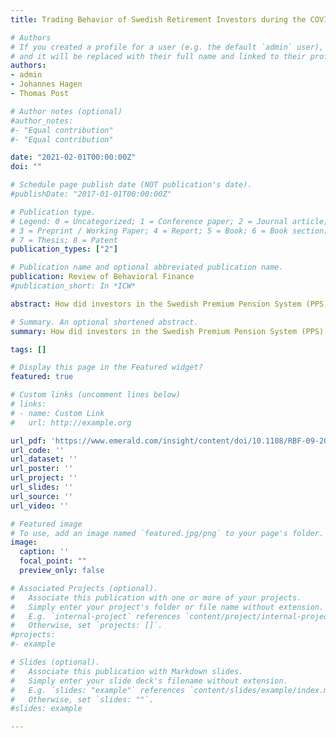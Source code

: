 ```yaml
---
title: Trading Behavior of Swedish Retirement Investors during the COVID-19 Pandemic

# Authors
# If you created a profile for a user (e.g. the default `admin` user), write the username (folder name) here
# and it will be replaced with their full name and linked to their profile.
authors:
- admin
- Johannes Hagen
- Thomas Post

# Author notes (optional)
#author_notes:
#- "Equal contribution"
#- "Equal contribution"

date: "2021-02-01T00:00:00Z"
doi: ""

# Schedule page publish date (NOT publication's date).
#publishDate: "2017-01-01T00:00:00Z"

# Publication type.
# Legend: 0 = Uncategorized; 1 = Conference paper; 2 = Journal article;
# 3 = Preprint / Working Paper; 4 = Report; 5 = Book; 6 = Book section;
# 7 = Thesis; 8 = Patent
publication_types: ["2"]

# Publication name and optional abbreviated publication name.
publication: Review of Behavioral Finance
#publication_short: In *ICW*

abstract: How did investors in the Swedish Premium Pension System (PPS) react to the stock markets shock ignited in 2020 by the COVID-19 pandemic? The share of investors that traded more than doubled, and trades shifted capital from equity funds to low risk interest funds. In economic terms, however, trading activity stayed at very low levels—less than two percent of investors traded in March 2020 and there was no effect on pension withdrawals. Given the vast evidence on retail investors’ strongly increasing trading volume in crisis times, the reaction of PPS investors looks surprisingly smart, i.e., avoiding the many mistakes that investors incur when they try to outsmart the market. Potentially, the often-criticized choice architecture of the PPS that induces strong inertia provided positive side effects in times of a severe market shock.

# Summary. An optional shortened abstract.
summary: How did investors in the Swedish Premium Pension System (PPS) react to the stock markets shock ignited in 2020 by the COVID-19 pandemic? The share of investors that traded more than doubled, and trades shifted capital from equity funds to low risk interest funds. In economic terms, however, trading activity stayed at very low levels—less than two percent of investors traded in March 2020 and there was no effect on pension withdrawals.

tags: []

# Display this page in the Featured widget?
featured: true

# Custom links (uncomment lines below)
# links:
# - name: Custom Link
#   url: http://example.org

url_pdf: 'https://www.emerald.com/insight/content/doi/10.1108/RBF-09-2021-0183/full/html'
url_code: ''
url_dataset: ''
url_poster: ''
url_project: ''
url_slides: ''
url_source: ''
url_video: ''

# Featured image
# To use, add an image named `featured.jpg/png` to your page's folder.
image:
  caption: ''
  focal_point: ""
  preview_only: false

# Associated Projects (optional).
#   Associate this publication with one or more of your projects.
#   Simply enter your project's folder or file name without extension.
#   E.g. `internal-project` references `content/project/internal-project/index.md`.
#   Otherwise, set `projects: []`.
#projects:
#- example

# Slides (optional).
#   Associate this publication with Markdown slides.
#   Simply enter your slide deck's filename without extension.
#   E.g. `slides: "example"` references `content/slides/example/index.md`.
#   Otherwise, set `slides: ""`.
#slides: example

---
```

